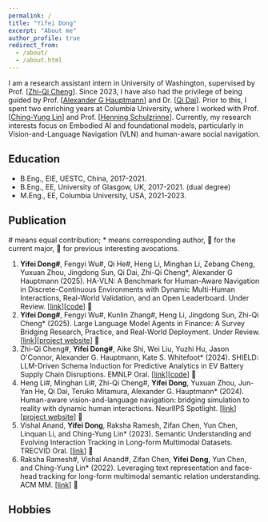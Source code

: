 ```yaml
---
permalink: /
title: "Yifei Dong"
excerpt: "About me"
author_profile: true
redirect_from: 
  - /about/
  - /about.html
---
```


I am a research assistant intern in University of Washington, supervised by Prof. [[Zhi-Qi Cheng](https://www.cs.cmu.edu/~zhiqic/)]. Since 2023, I have also had the privilege of being guided by Prof. [[Alexander G Hauptmann](https://scholar.google.com/citations?user=Py54GcEAAAAJ&hl=en)] and Dr. [[Qi Dai](https://daiqi1989.github.io/)]. Prior to this, I spent two enriching years at Columbia University, where I worked with Prof. [[Ching-Yung Lin](https://www.ee.columbia.edu/content/ching-yung-lin)] and Prof. [[Henning Schulzrinne](https://scholar.google.com/citations?user=6IHX8J4AAAAJ&hl=en)]. Currently, my research interests focus on Embodied AI and foundational models, particularly in Vision-and-Language Navigation (VLN) and human-aware social navigation.

## Education
- B.Eng., EIE, UESTC, China, 2017-2021.
- B.Eng., EE, University of Glasgow, UK, 2017-2021. (dual degree)
- M.Eng., EE, Columbia University, USA, 2021-2023.


## Publication
\# means equal contribution; * means corresponding author, 🎈 for the current major, 🍭 for previous interesting avocations.

1. **Yifei Dong#**, Fengyi Wu#, Qi He#, Heng Li, Minghan Li, Zebang Cheng, Yuxuan Zhou, Jingdong Sun, Qi Dai, Zhi-Qi Cheng*, Alexander G Hauptmann (2025). HA-VLN: A Benchmark for Human-Aware Navigation in Discrete-Continuous Environments with Dynamic Multi-Human Interactions, Real-World Validation, and an Open Leaderboard. Under Review. [[link](https://arxiv.org/abs/2503.14229)][[code](https://github.com/F1y1113/HA-VLN)] 🎈
2. **Yifei Dong#**, Fengyi Wu#, Kunlin Zhang#, Heng Li, Jingdong Sun, Zhi-Qi Cheng* (2025). Large Language Model Agents in Finance: A Survey Bridging Research, Practice, and Real-World Deployment. Under Review. [[link](http://dx.doi.org/10.13140/RG.2.2.11817.51048)][[project website](https://f1y1113.github.io/fin_survey/)] 🎈
3. Zhi-Qi Cheng#, **Yifei Dong#**, Aike Shi, Wei Liu, Yuzhi Hu, Jason O'Connor, Alexander G. Hauptmann, Kate S. Whitefoot* (2024). SHIELD: LLM-Driven Schema Induction for Predictive Analytics in EV Battery Supply Chain Disruptions. EMNLP Oral. [[link](https://arxiv.org/abs/2408.05357)][[code](https://github.com/F1y1113/MFI)] 🎈
4. Heng Li#, Minghan Li#, Zhi-Qi Cheng#, **Yifei Dong**, Yuxuan Zhou, Jun-Yan He, Qi Dai, Teruko Mitamura, Alexander G. Hauptmann* (2024). Human-aware vision-and-language navigation: bridging simulation to reality with dynamic human interactions. NeurlIPS Spotlight. [[link](https://ieeexplore.ieee.org/abstract/document/10156866)][[project website](https://github.com/fengyiwu98/4D_ISTD)] 🎈
5. Vishal Anand, **Yifei Dong**, Raksha Ramesh, Zifan Chen, Yun Chen, Linquan Li, and Ching-Yung Lin* (2023). Semantic Understanding and Evolving Interaction Tracking in Long-form Multimodal Datasets. TRECVID Oral. [[link](https://dl.acm.org/doi/10.1145/3503161.3551610)] 🍭
6. Raksha Ramesh#, Vishal Anand#, Zifan Chen, **Yifei Dong**, Yun Chen, and Ching-Yung Lin* (2022). Leveraging text representation and face-head tracking for long-form multimodal semantic relation understanding. ACM MM. [[link](https://dl.acm.org/doi/10.1145/3503161.3551610)] 🍭

## Hobbies

